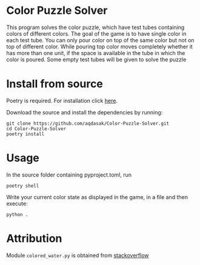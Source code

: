 # Color Puzzle Solver

This program solves the color puzzle, which have test tubes containing colors of different colors. The goal of the game is to have single color in each test tube. You can only pour color on top of the same color but not on top of different color. While pouring top color moves completely whether it has more than one unit, if the space is available in the tube in which the color is poured. Some empty test tubes will be given to solve the puzzle

# Install from source
Poetry is required. For installation click [here](https://python-poetry.org/docs/#installation).

Download the source and install the dependencies by running:

``` 
git clone https://github.com/aqdasak/Color-Puzzle-Solver.git
cd Color-Puzzle-Solver
poetry install
```


# Usage

In the source folder containing pyproject.toml, run
```
poetry shell
```

Write your current color state as displayed in the game, in a file and then execute:
```
python .
```


# Attribution

Module `colored_water.py` is obtained from [stackoverflow](https://stackoverflow.com/a/69210205)
